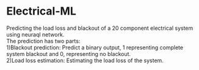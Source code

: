 # Electrical-ML

Predicting the load loss and blackout of a 20 component electrical system using neuraql network.\
The prediction has two parts:\
1)Blackout prediction: Predict a binary output, 1 representing complete system blackout and 0, representing no blackout.\
2)Load loss estimation: Estimating the load loss of the system.




